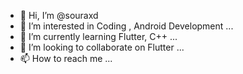 - 👋 Hi, I’m @souraxd
- 👀 I’m interested in Coding , Android Development ...
- 🌱 I’m currently learning Flutter, C++ ...
- 💞️ I’m looking to collaborate on Flutter ...
- 📫 How to reach me ...

<!---
souraxd/souraxd is a ✨ special ✨ repository because its `README.md` (this file) appears on your GitHub profile.
You can click the Preview link to take a look at your changes.
--->
